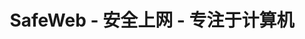 ---
title: SafeWeb - 安全上网 - 专注于计算机
meta:
    description: SafeWeb 帮助您在计算机和互联网上创建一个安全的环境，以专注于学习或工作。
    image: /static/img/safeweb-app-tracking.jpg
header:
    part1: 安全进入互联网
    part2: 专注力于电脑
    part3: 真简单！
    part4: 只要打开手机屏幕进入云端硬盘，并打开专注模式是为了在工作或上课期间阻止不适合的网络与应用程序。
    button1: 登录
    button2: 注册
    button3: 下载应用程序
topic:
    head: 主功能
    part1: 创建一个专注的环境
    message1: 在工作时间可以阻止不合适网站。学习时锁定娱乐应用程序。
    part2: 在工作时间可以阻止不合适网站。学习时锁定娱乐应用程序
    message2: 上互联网或使用其他应用程序都记录在明细表中。
    part3: 报告实际时间
    message3: 有人违反政策时进行报告通过网络管理员的图表或发送警告电子邮件。
feature:
    part1:
        head: 阻止危险和恶意网站
        message: 只要打开手机，你即可知道你儿子在电脑上做什么么，玩游戏或上社交网络
        detail: 从实际时间数据表，你可以即可阻止不合适的网站或未使用的应用程序。
        button: 阅读更多
        url: blog/protecting-your-child-online
    part2:
        head: 创建一个好的环境专注于学习
        message: 在上线时，有很多有趣和吸引力的东西会分散你的孩子的注意力。你应该立即创建一个白名单，其中只包含专门用于学习的网站和应用程序。
        detail: 放学后可以再使用游戏的应用程序或社交网络。 你只需要关闭白名单模式或定时切换模式即可。
        button: 阅读更多
        url: blog/focus-while-studying
    part3:
        head: 远程控制命令设备
        message: 发展SafeWeb 云端的基础允许你在电脑上运行 PowerShell 命令像一个IT管理成员一样，但命令是从 网站 发送的。
        detail: 你可以同时使用手机控制不同电脑上的RPA机器人。 在电脑上运行 RPA 的结果将在 仪表盘网站不断更新。
        button: 阅读更多
        url: blog/remote-tagui-rpa
payment:
    title: 价目单
    unit: 人
    yearly: 每年
    monthly: 每月
    free:
        type: 免费
        price: $0
        service1: • 最多 2 台电脑
        service2: • 最多 2 个孩子
        service3: • 没有对焦模式
        service4: • 没有阻止游戏应用
        service5: • 无限黑名单
        service6: • 没有截图
        button: 立即使用
    standard:
        type: 标准
        price: $2
        service1: • 最多 4 台电脑
        service2: • 最多 4 个孩子
        service3: • 对焦模式
        service4: • 阻止游戏应用
        service5: • 无限黑名单
        service6: • 没有截图
        button: 立即使用
    premium:
        type: 高级
        price: $6
        service1: • 最多 6 台电脑
        service2: • 最多 6 个孩子
        service3: • 对焦模式和定时器
        service4: • 阻止游戏应用和定时器
        service5: • 无限黑名单
        service6: • 截图
        button: 立即使用
footer:
    title: 联系
    part1: 如果你有问题或对功能有意见，
    part2: 请通过以下地址与我们联系。
    part3: 公司名称
    part4: 税法
    part5: 地址
    part6: 电子邮件
    company: SAFEWEB CO.,LTD
    taxcode: "0110201044"
    address: 越南，河内
    email: qa@safeweb.app
submit:
    name: 姓名
    email: 电子邮箱地址
    message: 内容
    button: 发送
---